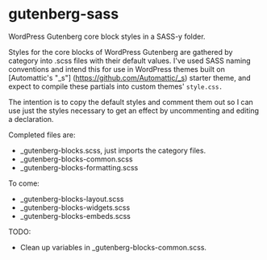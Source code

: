 # gutenberg-sass
WordPress Gutenberg core block styles in a SASS-y folder.

Styles for the core blocks of WordPress Gutenberg are gathered by category into .scss files with their default values. I've used SASS naming conventions and intend this for use in WordPress themes built on [Automattic's "\_s"] (https://github.com/Automattic/_s) starter theme, and expect to compile these partials into custom themes' ```style.css.```

The intention is to copy the default styles and comment them out so I can use just the styles necessary to get an effect by uncommenting and editing a declaration.


Completed files are:
* \_gutenberg-blocks.scss, just imports the category files.
* \_gutenberg-blocks-common.scss
* \_gutenberg-blocks-formatting.scss

To come:
* \_gutenberg-blocks-layout.scss
* \_gutenberg-blocks-widgets.scss
* \_gutenberg-blocks-embeds.scss

TODO:
* Clean up variables in \_gutenberg-blocks-common.scss.
